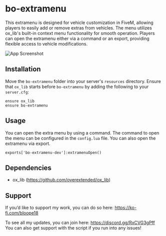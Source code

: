 # bo-extramenu

This extramenu is designed for vehicle customization in FiveM, allowing players to easily add or remove extras from vehicles. The menu utilizes ox_lib's built-in context menu functionality for smooth operation. Players can open the extramenu either via a command or an export, providing flexible access to vehicle modifications.

![App Screenshot](https://cdn.discordapp.com/attachments/1261468678717964358/1304959174039437342/image.png?ex=67314970&is=672ff7f0&hm=d848a9c666ebde1d95d41a555145df5b1f0d2d778fee0250344cdcbaad7ef03b&)
## Installation

Move the `bo-extramenu` folder into your server's `resources` directory. Ensure that `ox_lib` starts before `bo-extramenu` by adding the following to your `server.cfg`:

```
ensure ox_lib
ensure bo-extramenu
```

## Usage

You can open the extra menu by using a command. The command to open the menu can be configured in the `config.lua` file. You can also open the extramenu via export. 

```
exports['bo-extramenu-dev']:extramenuOpen()
```

## Dependencies

- ox_lib (https://github.com/overextended/ox_lib)

## Support

If you’d like to support my work, you can do so here: https://ko-fi.com/bloope18

To see all my updates, you can join here: https://discord.gg/RxCVG3gPff
You can also get support with the script if you run into any issues!